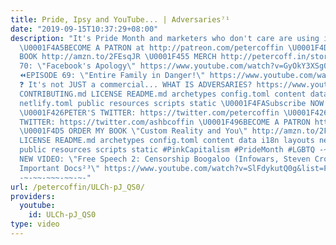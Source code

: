 ```yaml
---
title: Pride, Ipsy and YouTube... | Adversaries⁷¹
date: "2019-09-15T10:37:29+08:00"
description: "It's Pride Month and marketers who don't care are using it to sell things!
  \U0001F4A5BECOME A PATRON at http://patreon.com/petercoffin \U0001F4D5 ORDER MY
  BOOK http://amzn.to/2FEsqJR \U0001F455 MERCH http://petercoff.in/store ⏪EPISODE
  70: \"Facebook's Apology\" https://www.youtube.com/watch?v=GyOkY3XSg08&list=PL9oHQnEByWyXeSTT3Vm3oyTR-e3Tg0Vj0
  ⏪EPISODE 69: \"Entire Family in Danger!\" https://www.youtube.com/watch?v=DcOJx2kcGos&list=PL9oHQnEByWyXeSTT3Vm3oyTR-e3Tg0Vj0
  ❓ It's not JUST a commercial... WHAT IS ADVERSARIES? https://www.youtube.com/watch?v=eiyOLXfOin4&index=3&list=PL9oHQnEByWyXeSTT3Vm3oyTR-e3Tg0Vj0
  CONTRIBUTING.md LICENSE README.md archetypes config.toml content data i18n layouts
  netlify.toml public resources scripts static \U0001F4FASubscribe NOW! http://petercoff.in/subscribe
  \U0001F426PETER'S TWITTER: https://twitter.com/petercoffin \U0001F426ASHLEIGH'S
  TWITTER: https://twitter.com/ashbcoffin \U0001F496BECOME A PATRON http://patreon.com/petercoffin
  \U0001F4D5 ORDER MY BOOK \"Custom Reality and You\" http://amzn.to/2FEsqJR CONTRIBUTING.md
  LICENSE README.md archetypes config.toml content data i18n layouts netlify.toml
  public resources scripts static #PinkCapitalism #PrideMonth #LGBTQ -~-~~-~~~-~~-~-
  NEW VIDEO: \"Free Speech 2: Censorship Boogaloo (Infowars, Steven Crowder) | Very
  Important Docs²³\" https://www.youtube.com/watch?v=SlFdykutQ0g&list=PL9oHQnEByWyXObkJN9YYQS9hxBjpN8RLG
  -~-~~-~~~-~~-~-"
url: /petercoffin/ULCh-pJ_QS0/
providers:
  youtube:
    id: ULCh-pJ_QS0
type: video
---
```

